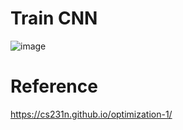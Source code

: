 
# Train CNN

![image](https://user-images.githubusercontent.com/58679469/233825240-19563883-685f-4b29-b516-7f7fab9dd32e.png)




# Reference

https://cs231n.github.io/optimization-1/

